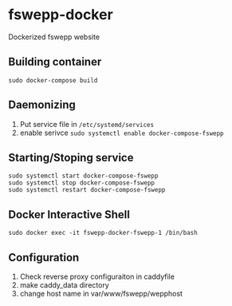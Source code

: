 # fswepp-docker

Dockerized fswepp website


## Building container

```
sudo docker-compose build
```

## Daemonizing

1. Put service file in `/etc/systemd/services`
2. enable serivce  `sudo systemctl enable docker-compose-fswepp`


## Starting/Stoping service 

```
sudo systemctl start docker-compose-fswepp
sudo systemctl stop docker-compose-fswepp
sudo systemctl restart docker-compose-fswepp
```

## Docker Interactive Shell

```
sudo docker exec -it fswepp-docker-fswepp-1 /bin/bash
```

## Configuration

1. Check reverse proxy configuraiton in caddyfile
2. make caddy_data directory
3. change host name in var/www/fswepp/wepphost
